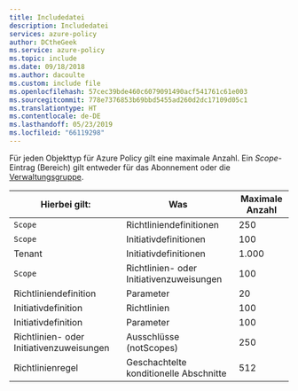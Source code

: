 ```yaml
---
title: Includedatei
description: Includedatei
services: azure-policy
author: DCtheGeek
ms.service: azure-policy
ms.topic: include
ms.date: 09/18/2018
ms.author: dacoulte
ms.custom: include file
ms.openlocfilehash: 57cec39bde460c6079091490acf541761c61e003
ms.sourcegitcommit: 778e7376853b69bbd5455ad260d2dc17109d05c1
ms.translationtype: HT
ms.contentlocale: de-DE
ms.lasthandoff: 05/23/2019
ms.locfileid: "66119298"
---
```

Für jeden Objekttyp für Azure Policy gilt eine maximale Anzahl. Ein _Scope_-Eintrag (Bereich) gilt entweder für das Abonnement oder die [Verwaltungsgruppe](../articles/governance/management-groups/overview.md).

| Hierbei gilt: | Was | Maximale Anzahl |
|---|---|---|
| `Scope` | Richtliniendefinitionen | 250 |
| `Scope` | Initiativdefinitionen | 100 |
| Tenant | Initiativdefinitionen | 1.000 |
| `Scope` | Richtlinien- oder Initiativenzuweisungen | 100 |
| Richtliniendefinition | Parameter | 20 |
| Initiativdefinition | Richtlinien | 100 |
| Initiativdefinition | Parameter | 100 |
| Richtlinien- oder Initiativenzuweisungen | Ausschlüsse (notScopes) | 250 |
| Richtlinienregel | Geschachtelte konditionelle Abschnitte | 512 |
